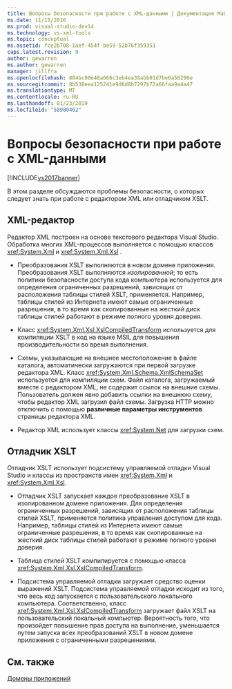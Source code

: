 ```yaml
---
title: Вопросы безопасности при работе с XML-данными | Документация Майкрософт
ms.date: 11/15/2016
ms.prod: visual-studio-dev14
ms.technology: vs-xml-tools
ms.topic: conceptual
ms.assetid: fce2b708-1aef-454f-be59-52b76f359351
caps.latest.revision: 9
author: gewarren
ms.author: gewarren
manager: jillfra
ms.openlocfilehash: 804bc90e48a666c3eb4ea38abb01d7be0a50290e
ms.sourcegitcommit: 8b538eea125241e9d6d8b7297b72a66faa9a4a47
ms.translationtype: MT
ms.contentlocale: ru-RU
ms.lasthandoff: 01/23/2019
ms.locfileid: "58980462"
---
```

# <a name="security-considerations-when-working-with-xml-data"></a>Вопросы безопасности при работе с XML-данными
[!INCLUDE[vs2017banner](../includes/vs2017banner.md)]

  
В этом разделе обсуждаются проблемы безопасности, о которых следует знать при работе с редактором XML или отладчиком XSLT.  
  
## <a name="xml-editor"></a>XML-редактор  
 Редактор XML построен на основе текстового редактора Visual Studio. Обработка многих XML-процессов выполняется с помощью классов <xref:System.Xml> и <xref:System.Xml.Xsl> .  
  
-   Преобразования XSLT выполняются в новом домене приложения. Преобразования XSLT выполняются *изолированной*; то есть политики безопасности доступа кода компьютера используется для определения ограниченных разрешений, зависящих от расположения таблицы стилей XSLT, применяется. Например, таблицы стилей из Интернета имеют самые ограниченные разрешения, в то время как скопированные на жесткий диск таблицы стилей работают в режиме полного уровня доверия.  
  
-   Класс <xref:System.Xml.Xsl.XslCompiledTransform> используется для компиляции XSLT в код на языке MSIL для повышения производительности во время выполнения.  
  
-   Схемы, указывающие на внешнее местоположение в файле каталога, автоматически загружаются при первой загрузке редактора XML. Класс <xref:System.Xml.Schema.XmlSchemaSet> используется для компиляции схем. Файл каталога, загружаемый вместе с редактором XML, не содержит ссылок на внешние схемы. Пользователь должен явно добавить ссылки на внешнюю схему, чтобы редактор XML загрузил файл схемы. Загрузка HTTP можно отключить с помощью **различные параметры инструментов** страницы редактора XML.  
  
-   Редактор XML использует классы <xref:System.Net> для загрузки схем.  
  
## <a name="xslt-debugger"></a>Отладчик XSLT  
 Отладчик XSLT использует подсистему управляемой отладки Visual Studio и классы из пространств имен <xref:System.Xml> и <xref:System.Xml.Xsl>.  
  
-   Отладчик XSLT запускает каждое преобразование XSLT в изолированном домене приложения. Для определения ограниченных разрешений, зависящих от расположения таблицы стилей XSLT, применяется политика управления доступом для кода. Например, таблицы стилей из Интернета имеют самые ограниченные разрешения, в то время как скопированные на жесткий диск таблицы стилей работают в режиме полного уровня доверия.  
  
-   Таблица стилей XSLT компилируется с помощью класса <xref:System.Xml.Xsl.XslCompiledTransform>.  
  
-   Подсистема управляемой отладки загружает средство оценки выражений XSLT. Подсистема управляемой отладки исходит из того, что весь код запускается с пользовательского локального компьютера. Соответственно, класс <xref:System.Xml.Xsl.XslCompiledTransform> загружает файл XSLT на пользовательский локальный компьютер. Вероятность того, что произойдет повышение прав доступа на выполнение, уменьшается путем запуска всех преобразований XSLT в новом домене приложения с ограниченными разрешениями.  
  
## <a name="see-also"></a>См. также  
 [Домены приложений](http://msdn.microsoft.com/39e57d07-a740-4cd4-ae82-e119ea3856c1)
